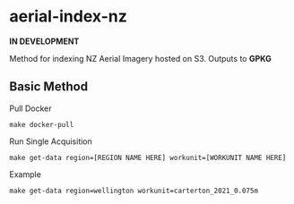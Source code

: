 # aerial-index-nz

**IN DEVELOPMENT**

Method for indexing NZ Aerial Imagery hosted on S3. Outputs to **GPKG**

## Basic Method

Pull Docker

```
make docker-pull
```

Run Single Acquisition

```
make get-data region=[REGION NAME HERE] workunit=[WORKUNIT NAME HERE]
```

Example

```
make get-data region=wellington workunit=carterton_2021_0.075m
```